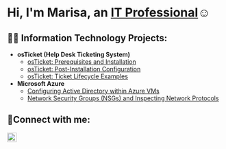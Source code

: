 <h1>Hi, I'm Marisa, an <a href="https://linkedin.com/in/Josh">IT Professional</a>☺</h1>

<h2>👨‍💻 Information Technology Projects:</h2>

- <b>osTicket (Help Desk Ticketing System)</b>
  - [osTicket: Prerequisites and Installation](https://github.com/marisa-briana/osticket-prereqs)
  - [osTicket: Post-Installation Configuration](https://github.com/marisa-briana/post-install-config)
  - [osTicket: Ticket Lifecycle Examples](https://github.com/marisa-briana/ticket-lifecycle)
- <b>Microsoft Azure</b>
  - [Configuring Active Directory within Azure VMs](https://github.com/marisa-briana/configure-ad)
  - [Network Security Groups (NSGs) and Inspecting Network Protocols](https://github.com/marisa-briana/azure-network-protocols)

<h2>🤳Connect with me:</h2>

[<img align="left" alt="Josh | LinkedIn" width="22px" src="https://cdn.jsdelivr.net/npm/simple-icons@v3/icons/linkedin.svg" />][linkedin]

[linkedin]: https://linkedin.com/in/Josh
